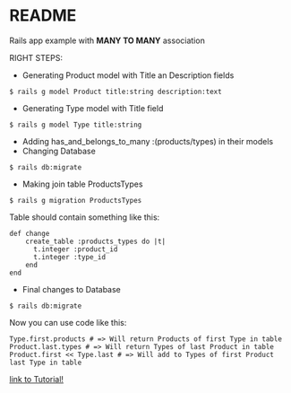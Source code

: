 # README

Rails app example with **MANY TO MANY** association

RIGHT STEPS:
* Generating Product model with Title an Description fields
```
$ rails g model Product title:string description:text
```
* Generating Type model with Title field
```
$ rails g model Type title:string
```
* Adding has_and_belongs_to_many :(products/types) in their models
* Changing Database
```
$ rails db:migrate
```
* Making join table ProductsTypes
```
$ rails g migration ProductsTypes
```
Table should contain something like this:
```
def change
    create_table :products_types do |t|
      t.integer :product_id
      t.integer :type_id
    end
end
```
* Final changes to Database
```
$ rails db:migrate
```
Now you can use code like this:
```
Type.first.products # => Will return Products of first Type in table
Product.last.types # => Will return Types of last Product in table
Product.first << Type.last # => Will add to Types of first Product last Type in table
```
[link to Tutorial!](http://shilpi2189.blogspot.com/2013/01/implementing-hasandbelongstomany.html)
